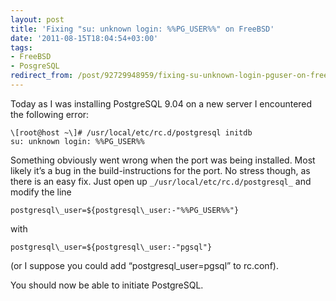 ```yaml
---
layout: post
title: 'Fixing "su: unknown login: %%PG_USER%%" on FreeBSD'
date: '2011-08-15T18:04:54+03:00'
tags:
- FreeBSD
- PosgreSQL
redirect_from: /post/92729948959/fixing-su-unknown-login-pguser-on-freebsd
---
```


Today as I was installing PostgreSQL 9.04 on a new server I encountered the following error:

    \[root@host ~\]# /usr/local/etc/rc.d/postgresql initdb
    su: unknown login: %%PG_USER%%

Something obviously went wrong when the port was being installed. Most likely it’s a bug in the build-instructions for the port. No stress though, as there is an easy fix. Just open up `_/usr/local/etc/rc.d/postgresql_` and modify the line

    postgresql\_user=${postgresql\_user:-"%%PG_USER%%"}

with

    postgresql\_user=${postgresql\_user:-"pgsql"}

(or I suppose you could add “postgresql_user=pgsql” to rc.conf).

You should now be able to initiate PostgreSQL.
